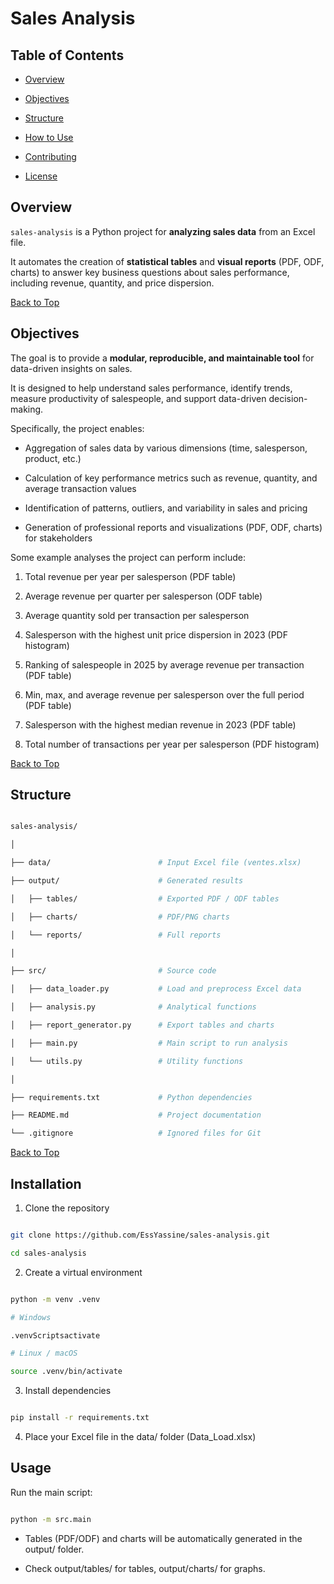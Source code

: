# Sales Analysis


## Table of Contents

- [Overview](#overview)

- [Objectives](#objectives)

- [Structure](#structure)

- [How to Use](#how-to-use)

- [Contributing](#contributing)

- [License](#license)


## Overview

`sales-analysis` is a Python project for **analyzing sales data** from an Excel file.  

It automates the creation of **statistical tables** and **visual reports** (PDF, ODF, charts) to answer key business questions about sales performance, including revenue, quantity, and price dispersion.

[Back to Top](#sales-analysis)


## Objectives

The goal is to provide a **modular, reproducible, and maintainable tool** for data-driven insights on sales.

It is designed to help understand sales performance, identify trends, measure productivity of salespeople, and support data-driven decision-making.  

Specifically, the project enables:

- Aggregation of sales data by various dimensions (time, salesperson, product, etc.)

- Calculation of key performance metrics such as revenue, quantity, and average transaction values

- Identification of patterns, outliers, and variability in sales and pricing

- Generation of professional reports and visualizations (PDF, ODF, charts) for stakeholders


Some example analyses the project can perform include:

1. Total revenue per year per salesperson (PDF table)  

2. Average revenue per quarter per salesperson (ODF table)  

3. Average quantity sold per transaction per salesperson  

4. Salesperson with the highest unit price dispersion in 2023 (PDF histogram)  

5. Ranking of salespeople in 2025 by average revenue per transaction (PDF table)  

6. Min, max, and average revenue per salesperson over the full period (PDF table)  

7. Salesperson with the highest median revenue in 2023 (PDF table)  

8. Total number of transactions per year per salesperson (PDF histogram)  


[Back to Top](#sales-analysis)


## Structure

```bash

sales-analysis/

│

├── data/                        # Input Excel file (ventes.xlsx)

├── output/                      # Generated results

│   ├── tables/                  # Exported PDF / ODF tables

│   ├── charts/                  # PDF/PNG charts

│   └── reports/                 # Full reports

│

├── src/                         # Source code

│   ├── data_loader.py           # Load and preprocess Excel data

│   ├── analysis.py              # Analytical functions

│   ├── report_generator.py      # Export tables and charts

│   ├── main.py                  # Main script to run analysis

│   └── utils.py                 # Utility functions

│

├── requirements.txt             # Python dependencies

├── README.md                    # Project documentation

└── .gitignore                   # Ignored files for Git

```

[Back to Top](#sales-analysis)


## Installation

1. Clone the repository

```bash

git clone https://github.com/EssYassine/sales-analysis.git

cd sales-analysis

```

2. Create a virtual environment

```bash

python -m venv .venv

# Windows

.venvScriptsactivate

# Linux / macOS

source .venv/bin/activate

```

3. Install dependencies

```bash

pip install -r requirements.txt

```

4. Place your Excel file in the data/ folder (Data_Load.xlsx)


## Usage

Run the main script:

```bash

python -m src.main

```

- Tables (PDF/ODF) and charts will be automatically generated in the output/ folder.

- Check output/tables/ for tables, output/charts/ for graphs.

